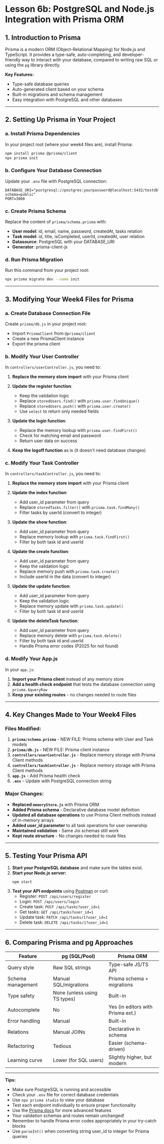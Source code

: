 # Lesson 6b: PostgreSQL and Node.js Integration with Prisma ORM

## 1. Introduction to Prisma

Prisma is a modern ORM (Object-Relational Mapping) for Node.js and TypeScript. It provides a type-safe, auto-completing, and developer-friendly way to interact with your database, compared to writing raw SQL or using the `pg` library directly.

**Key Features:**
- Type-safe database queries
- Auto-generated client based on your schema
- Built-in migrations and schema management
- Easy integration with PostgreSQL and other databases

---

## 2. Setting Up Prisma in Your Project

### a. Install Prisma Dependencies
In your project root (where your week4 files are), install Prisma:
```bash
npm install prisma @prisma/client
npx prisma init
```

### b. Configure Your Database Connection
Update your `.env` file with PostgreSQL connection:
```
DATABASE_URI="postgresql://postgres:yourpassword@localhost:5432/testdb?schema=public"
PORT=3000
```

### c. Create Prisma Schema
Replace the content of `prisma/schema.prisma` with:
- **User model**: id, email, name, password, createdAt, tasks relation
- **Task model**: id, title, isCompleted, userId, createdAt, user relation
- **Datasource**: PostgreSQL with your DATABASE_URI
- **Generator**: prisma-client-js

### d. Run Prisma Migration
Run this command from your project root:
```bash
npx prisma migrate dev --name init
```

---

## 3. Modifying Your Week4 Files for Prisma

### a. Create Database Connection File
Create `prisma/db.js` in your project root:
- Import `PrismaClient` from `@prisma/client`
- Create a new PrismaClient instance
- Export the prisma client

### b. Modify Your User Controller
In `controllers/userController.js`, you need to:

1. **Replace the memory store import** with your Prisma client
2. **Update the register function**:
   - Keep the validation logic
   - Replace `storedUsers.find()` with `prisma.user.findUnique()`
   - Replace `storedUsers.push()` with `prisma.user.create()`
   - Use `select` to return only needed fields

3. **Update the login function**:
   - Replace the memory lookup with `prisma.user.findFirst()`
   - Check for matching email and password
   - Return user data on success

4. **Keep the logoff function** as is (it doesn't need database changes)

### c. Modify Your Task Controller
In `controllers/taskController.js`, you need to:

1. **Replace the memory store import** with your Prisma client
2. **Update the index function**:
   - Add user_id parameter from query
   - Replace `storedTasks.filter()` with `prisma.task.findMany()`
   - Filter tasks by userId (convert to integer)

3. **Update the show function**:
   - Add user_id parameter from query
   - Replace memory lookup with `prisma.task.findFirst()`
   - Filter by both task id and userId

4. **Update the create function**:
   - Add user_id parameter from query
   - Keep the validation logic
   - Replace memory push with `prisma.task.create()`
   - Include userId in the data (convert to integer)

5. **Update the update function**:
   - Add user_id parameter from query
   - Keep the validation logic
   - Replace memory update with `prisma.task.update()`
   - Filter by both task id and userId

6. **Update the deleteTask function**:
   - Add user_id parameter from query
   - Replace memory delete with `prisma.task.delete()`
   - Filter by both task id and userId
   - Handle Prisma error codes (P2025 for not found)

### d. Modify Your App.js
In your `app.js`:

1. **Import your Prisma client** instead of any memory store
2. **Add a health check endpoint** that tests the database connection using `prisma.$queryRaw`
3. **Keep your existing routes** - no changes needed to route files

---

## 4. Key Changes Made to Your Week4 Files

### Files Modified:
1. **`prisma/schema.prisma`** - NEW FILE: Prisma schema with User and Task models
2. **`prisma/db.js`** - NEW FILE: Prisma client instance
3. **`controllers/userController.js`** - Replace memory storage with Prisma Client methods
4. **`controllers/taskController.js`** - Replace memory storage with Prisma Client methods
5. **`app.js`** - Add Prisma health check
6. **`.env`** - Update with PostgreSQL connection string

### Major Changes:
- **Replaced `memoryStore.js`** with Prisma ORM
- **Added Prisma schema** - Declarative database model definition
- **Updated all database operations** to use Prisma Client methods instead of in-memory arrays
- **Added user_id parameter** to all task operations for user ownership
- **Maintained validation** - Same Joi schemas still work
- **Kept route structure** - No changes needed to route files

---

## 5. Testing Your Prisma API

1. **Start your PostgreSQL database** and make sure the tables exist.
2. **Start your Node.js server:**
   ```bash
   npm start
   ```
3. **Test your API endpoints** using [Postman](https://www.postman.com/) or curl:
   - Register: `POST /api/users/register`
   - Login: `POST /api/users/login`
   - Create task: `POST /api/tasks?user_id=1`
   - Get tasks: `GET /api/tasks?user_id=1`
   - Update task: `PATCH /api/tasks/1?user_id=1`
   - Delete task: `DELETE /api/tasks/1?user_id=1`

---

## 6. Comparing Prisma and pg Approaches

| Feature                | pg (SQL/Pool)                | Prisma ORM                        |
|------------------------|------------------------------|-----------------------------------|
| Query style            | Raw SQL strings              | Type-safe JS/TS API               |
| Schema management      | Manual SQL/migrations        | Prisma schema + migrations        |
| Type safety            | None (unless using TS types) | Built-in                          |
| Autocomplete           | No                           | Yes (in editors with Prisma ext.) |
| Error handling         | Manual                       | Built-in                          |
| Relations              | Manual JOINs                 | Declarative in schema             |
| Refactoring            | Tedious                      | Easier (schema-driven)            |
| Learning curve         | Lower (for SQL users)        | Slightly higher, but modern       |

---

**Tips:**
- Make sure PostgreSQL is running and accessible
- Check your `.env` file for correct database credentials
- Use `npx prisma studio` to view your database
- Test each endpoint individually to ensure proper functionality
- Use the [Prisma docs](https://www.prisma.io/docs/) for more advanced features
- Your validation schemas and routes remain unchanged!
- Remember to handle Prisma error codes appropriately in your try-catch blocks
- Use `parseInt()` when converting string user_id to integer for Prisma queries

